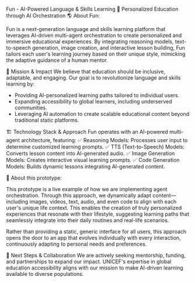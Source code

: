 Fun - AI-Powered Language & Skills Learning
🚀 Personalized Education through AI Orchestration
🌎 About Fun: 

Fun is a next-generation language and skills learning platform that leverages AI-driven multi-agent orchestration to create personalized and immersive educational experiences. 
By integrating reasoning models, text-to-speech generation, image creation, and interactive lesson building, Fun tailors each user's learning journey based 
on their unique style, mimicking the adaptive guidance of a human mentor.

🎯 Mission & Impact
We believe that education should be inclusive, adaptable, and engaging. Our goal is to revolutionize language and skills learning by:
- Providing AI-personalized learning paths tailored to individual users.
- Expanding accessibility to global learners, including underserved communities.
- Leveraging AI automation to create scalable educational content beyond traditional static platforms.

🏗 Technology Stack & Approach
Fun operates with an AI-powered multi-agent architecture, featuring:
✅ Reasoning Models: Processes user input to determine customized learning prompts.
✅ TTS (Text-to-Speech) Models: Converts lesson content into AI-generated audio.
✅ Image Generation Models: Creates interactive visual learning prompts.
✅ Code Generation Models: Builds dynamic lessons integrating AI-generated content.

📱 About this prototype:

This prototype is a live example of how we are implementing agent orchestration. Through this approach, we dynamically adapt content—including images, videos, text, audio, and even code to align with each user's unique life context. This enables the creation of truly personalized experiences that resonate with their lifestyle, suggesting learning paths that seamlessly integrate into their daily routines and real-life scenarios.

Rather than providing a static, generic interface for all users, this approach opens the door to an app that evolves individually with every interaction, continuously adapting to personal needs and preferences.

🚀 Next Steps & Collaboration
We are actively seeking mentorship, funding, and partnerships to expand our impact. UNICEF's expertise in global education accessibility aligns with our mission
to make AI-driven learning available to diverse populations.
